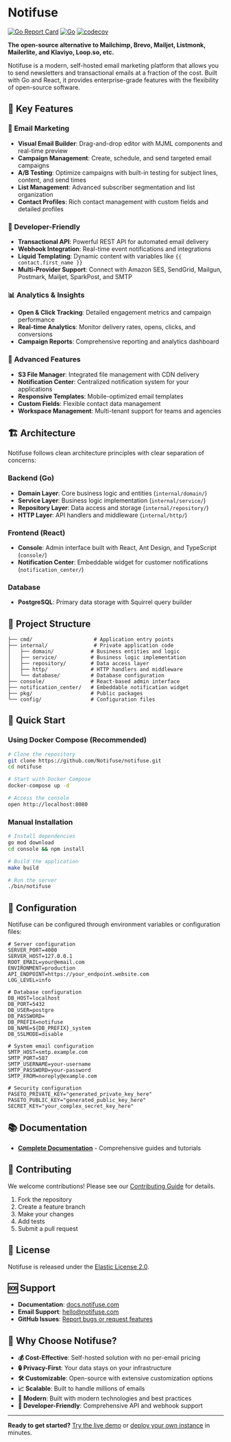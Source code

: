 # Notifuse

[![Go Report Card](https://img.shields.io/badge/go%20report-A+-brightgreen.svg?style=flat)](https://goreportcard.com/report/github.com/Notifuse/notifuse)
[![Go](https://github.com/Notifuse/notifuse/actions/workflows/go.yml/badge.svg)](https://github.com/Notifuse/notifuse/actions/workflows/go.yml)
[![codecov](https://codecov.io/gh/Notifuse/notifuse/graph/badge.svg?token=VZ0HBEM9OZ)](https://codecov.io/gh/Notifuse/notifuse)

**The open-source alternative to Mailchimp, Brevo, Mailjet, Listmonk, Mailerlite, and Klaviyo, Loop.so, etc.**

Notifuse is a modern, self-hosted email marketing platform that allows you to send newsletters and transactional emails at a fraction of the cost. Built with Go and React, it provides enterprise-grade features with the flexibility of open-source software.

## 🚀 Key Features

### 📧 Email Marketing

- **Visual Email Builder**: Drag-and-drop editor with MJML components and real-time preview
- **Campaign Management**: Create, schedule, and send targeted email campaigns
- **A/B Testing**: Optimize campaigns with built-in testing for subject lines, content, and send times
- **List Management**: Advanced subscriber segmentation and list organization
- **Contact Profiles**: Rich contact management with custom fields and detailed profiles

### 🔧 Developer-Friendly

- **Transactional API**: Powerful REST API for automated email delivery
- **Webhook Integration**: Real-time event notifications and integrations
- **Liquid Templating**: Dynamic content with variables like `{{ contact.first_name }}`
- **Multi-Provider Support**: Connect with Amazon SES, SendGrid, Mailgun, Postmark, Mailjet, SparkPost, and SMTP

### 📊 Analytics & Insights

- **Open & Click Tracking**: Detailed engagement metrics and campaign performance
- **Real-time Analytics**: Monitor delivery rates, opens, clicks, and conversions
- **Campaign Reports**: Comprehensive reporting and analytics dashboard

### 🎨 Advanced Features

- **S3 File Manager**: Integrated file management with CDN delivery
- **Notification Center**: Centralized notification system for your applications
- **Responsive Templates**: Mobile-optimized email templates
- **Custom Fields**: Flexible contact data management
- **Workspace Management**: Multi-tenant support for teams and agencies

## 🏗️ Architecture

Notifuse follows clean architecture principles with clear separation of concerns:

### Backend (Go)

- **Domain Layer**: Core business logic and entities (`internal/domain/`)
- **Service Layer**: Business logic implementation (`internal/service/`)
- **Repository Layer**: Data access and storage (`internal/repository/`)
- **HTTP Layer**: API handlers and middleware (`internal/http/`)

### Frontend (React)

- **Console**: Admin interface built with React, Ant Design, and TypeScript (`console/`)
- **Notification Center**: Embeddable widget for customer notifications (`notification_center/`)

### Database

- **PostgreSQL**: Primary data storage with Squirrel query builder

## 📁 Project Structure

```
├── cmd/                    # Application entry points
├── internal/               # Private application code
│   ├── domain/            # Business entities and logic
│   ├── service/           # Business logic implementation
│   ├── repository/        # Data access layer
│   ├── http/              # HTTP handlers and middleware
│   └── database/          # Database configuration
├── console/               # React-based admin interface
├── notification_center/   # Embeddable notification widget
├── pkg/                   # Public packages
└── config/                # Configuration files
```

## 🚀 Quick Start

### Using Docker Compose (Recommended)

```bash
# Clone the repository
git clone https://github.com/Notifuse/notifuse.git
cd notifuse

# Start with Docker Compose
docker-compose up -d

# Access the console
open http://localhost:8080
```

### Manual Installation

```bash
# Install dependencies
go mod download
cd console && npm install

# Build the application
make build

# Run the server
./bin/notifuse
```

## 🔧 Configuration

Notifuse can be configured through environment variables or configuration files:

```env
# Server configuration
SERVER_PORT=4000
SERVER_HOST=127.0.0.1
ROOT_EMAIL=your@email.com
ENVIRONMENT=production
API_ENDPOINT=https://your_endpoint.website.com
LOG_LEVEL=info

# Database configuration
DB_HOST=localhost
DB_PORT=5432
DB_USER=postgre
DB_PASSWORD=
DB_PREFIX=notifuse
DB_NAME=${DB_PREFIX}_system
DB_SSLMODE=disable

# System email configuration
SMTP_HOST=smtp.example.com
SMTP_PORT=587
SMTP_USERNAME=your-username
SMTP_PASSWORD=your-password
SMTP_FROM=noreply@example.com

# Security configuration
PASETO_PRIVATE_KEY="generated_private_key_here"
PASETO_PUBLIC_KEY="generated_public_key_here"
SECRET_KEY="your_complex_secret_key_here"
```

## 📚 Documentation

- **[Complete Documentation](https://docs.notifuse.com)** - Comprehensive guides and tutorials

## 🤝 Contributing

We welcome contributions! Please see our [Contributing Guide](https://docs.notifuse.com/development/contributing) for details.

1. Fork the repository
2. Create a feature branch
3. Make your changes
4. Add tests
5. Submit a pull request

## 📄 License

Notifuse is released under the [Elastic License 2.0](LICENSE).

## 🆘 Support

- **Documentation**: [docs.notifuse.com](https://docs.notifuse.com)
- **Email Support**: [hello@notifuse.com](mailto:hello@notifuse.com)
- **GitHub Issues**: [Report bugs or request features](https://github.com/Notifuse/notifuse/issues)

## 🌟 Why Choose Notifuse?

- **💰 Cost-Effective**: Self-hosted solution with no per-email pricing
- **🔒 Privacy-First**: Your data stays on your infrastructure
- **🛠️ Customizable**: Open-source with extensive customization options
- **📈 Scalable**: Built to handle millions of emails
- **🚀 Modern**: Built with modern technologies and best practices
- **🔧 Developer-Friendly**: Comprehensive API and webhook support

---

**Ready to get started?** [Try the live demo](https://demo.notifuse.com) or [deploy your own instance](https://docs.notifuse.com) in minutes.

